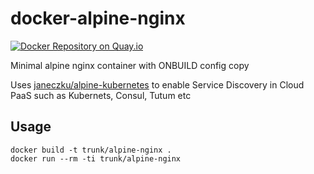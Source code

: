 # docker-alpine-nginx
[![Docker Repository on Quay.io](https://quay.io/repository/trunk/alpine-nginx/status "Docker Repository on Quay.io")](https://quay.io/repository/trunk/alpine-nginx)

Minimal alpine nginx container with ONBUILD config copy

Uses [janeczku/alpine-kubernetes](https://github.com/janeczku/docker-alpine-kubernetes) to enable Service Discovery in Cloud PaaS such as Kubernets, Consul, Tutum etc

## Usage

    docker build -t trunk/alpine-nginx .
    docker run --rm -ti trunk/alpine-nginx

